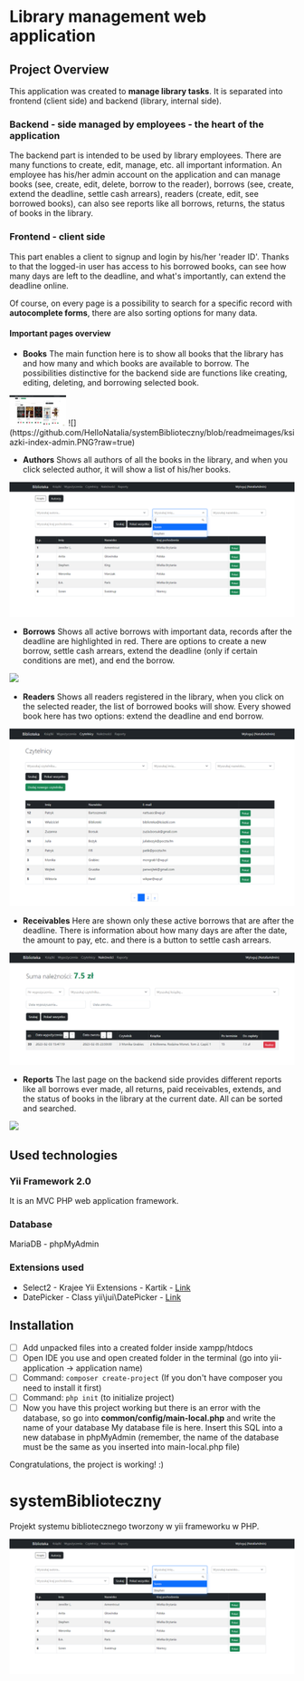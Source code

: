 # Library management web application

## Project Overview
This application was created to **manage library tasks**. It is separated into frontend (client side) and backend (library, internal side). 

### Backend - side managed by employees - the heart of the application
The backend part is intended to be used by library employees. There are many functions to create, edit, manage, etc. all important information.
An employee has his/her admin account on the application and can manage books (see, create, edit, delete, borrow to the reader), borrows (see, create, extend the deadline, settle cash arrears), readers (create, edit, see borrowed books), can also see reports like all borrows, returns, the status of books in the library. 

### Frontend - client side
This part enables a client to signup and login by his/her 'reader ID'. Thanks to that the logged-in user has access to his borrowed books, can see how many days are left to the deadline, and what's importantly, can extend the deadline online. 

Of course, on every page is a possibility to search for a specific record with **autocomplete forms**, there are also sorting options for many data.


#### Important pages overview
- **Books**
The main function here is to show all books that the library has and how many and which books are available to borrow. 
The possibilities distinctive for the backend side are functions like creating, editing, deleting, and borrowing selected book.
<img src="https://github.com/HelloNatalia/systemBiblioteczny/blob/readmeimages/ksiazki-index-admin.PNG" style="width: 100px">
![](https://github.com/HelloNatalia/systemBiblioteczny/blob/readmeimages/ksiazki-index-admin.PNG?raw=true)

- **Authors**
Shows all authors of all the books in the library, and when you click selected author, it will show a list of his/her books.

![](https://github.com/HelloNatalia/systemBiblioteczny/blob/readmeimages/autorzy-admin.PNG?raw=true)

- **Borrows**
Shows all active borrows with important data, records after the deadline are highlighted in red. There are options to create a new borrow, settle cash arrears, extend the deadline (only if certain conditions are met), and end the borrow.

![](https://github.com/HelloNatalia/systemBiblioteczny/blob/readmeimages/wypo%C5%BCyczenia-admin.PNG?raw=true)

- **Readers**
Shows all readers registered in the library, when you click on the selected reader, the list of borrowed books will show. Every showed book here has two options: extend the deadline and end borrow.

![](https://github.com/HelloNatalia/systemBiblioteczny/blob/readmeimages/czytelnicy-admin.PNG?raw=true)

- **Receivables**
Here are shown only these active borrows that are after the deadline. There is information about how many days are after the date, the amount to pay, etc. and there is a button to settle cash arrears.

![](https://github.com/HelloNatalia/systemBiblioteczny/blob/readmeimages/naleznosci-admin.PNG?raw=true)

- **Reports**
The last page on the backend side provides different reports like all borrows ever made, all returns, paid receivables, extends, and the status of books in the library at the current date. All can be sorted and searched.

![](https://github.com/HelloNatalia/systemBiblioteczny/blob/readmeimages/raporty-wypo%C5%BCyczenia-admin.PNG?raw=true)

## Used technologies

### Yii Framework 2.0
It is an MVC PHP web application framework.

### Database
MariaDB - phpMyAdmin

### Extensions used
- Select2 - Krajee Yii Extensions - Kartik - [Link](https://demos.krajee.com/widget-details/select2)
- DatePicker - Class yii\jui\DatePicker - [Link](https://www.yiiframework.com/extension/yiisoft/yii2-jui/doc/api/2.0/yii-jui-datepicker)

## Installation
- [ ]  Add unpacked files into a created folder inside xampp/htdocs
- [ ] Open IDE you use and open created folder in the terminal (go into yii-application -> application name)
- [ ] Command: 
```composer create-project```
(If you don't have composer you need to install it first)
- [ ] Command: 
```php init```
(to initialize project)
- [ ] Now you have this project working but there is an error with the database, so go into **common/config/main-local.php** and write the name of your database
My database file is here. Insert this SQL into a new database in phpMyAdmin (remember, the name of the database must be the same as you inserted into main-local.php file)

Congratulations, the project is working! :)












# systemBiblioteczny
Projekt systemu bibliotecznego tworzony w yii frameworku w PHP.

![site](https://github.com/HelloNatalia/systemBiblioteczny/blob/readmeimages/autorzy-admin.PNG?raw=true)
